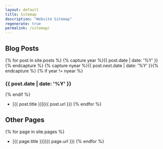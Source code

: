 ```yaml
---
layout: default
title: Sitemap
description: "Website Sitemap"
regenerate: true
permalink: /sitemap/
---
```


## Blog Posts

{% for post in site.posts %}
  {% capture year %}{{ post.date | date: '%Y' }}{% endcapture %}
  {% capture nyear %}{{ post.next.date | date: '%Y' }}{% endcapture %}
  {% if year != nyear %}
### {{ post.date | date: '%Y' }}
  {% endif %}
- [{{ post.title }}]({{ post.url }})
{% endfor %}

## Other Pages

{% for page in site.pages %}
- [{{ page.title }}]({{ page.url }})
{% endfor %}
